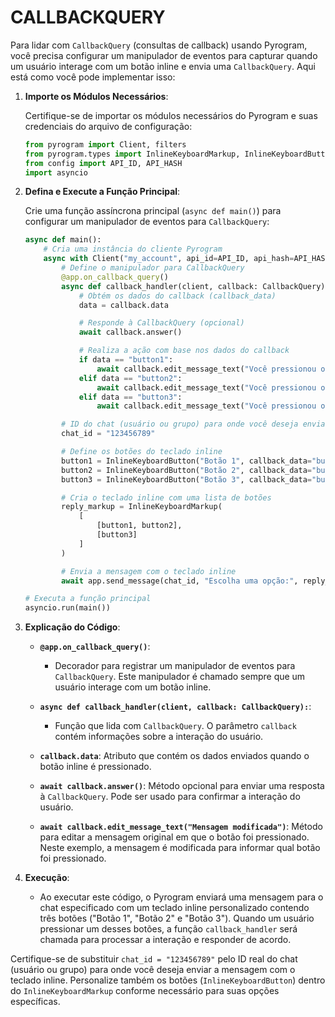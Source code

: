 # CALLBACKQUERY
Para lidar com `CallbackQuery` (consultas de callback) usando Pyrogram, você precisa configurar um manipulador de eventos para capturar quando um usuário interage com um botão inline e envia uma `CallbackQuery`. Aqui está como você pode implementar isso:

1. **Importe os Módulos Necessários**:

   Certifique-se de importar os módulos necessários do Pyrogram e suas credenciais do arquivo de configuração:

   ```python
   from pyrogram import Client, filters
   from pyrogram.types import InlineKeyboardMarkup, InlineKeyboardButton, CallbackQuery
   from config import API_ID, API_HASH
   import asyncio
   ```

2. **Defina e Execute a Função Principal**:

   Crie uma função assíncrona principal (`async def main()`) para configurar um manipulador de eventos para `CallbackQuery`:

   ```python
   async def main():
       # Cria uma instância do cliente Pyrogram
       async with Client("my_account", api_id=API_ID, api_hash=API_HASH) as app:
           # Define o manipulador para CallbackQuery
           @app.on_callback_query()
           async def callback_handler(client, callback: CallbackQuery):
               # Obtém os dados do callback (callback_data)
               data = callback.data

               # Responde à CallbackQuery (opcional)
               await callback.answer()

               # Realiza a ação com base nos dados do callback
               if data == "button1":
                   await callback.edit_message_text("Você pressionou o Botão 1!")
               elif data == "button2":
                   await callback.edit_message_text("Você pressionou o Botão 2!")
               elif data == "button3":
                   await callback.edit_message_text("Você pressionou o Botão 3!")

           # ID do chat (usuário ou grupo) para onde você deseja enviar a mensagem
           chat_id = "123456789"

           # Define os botões do teclado inline
           button1 = InlineKeyboardButton("Botão 1", callback_data="button1")
           button2 = InlineKeyboardButton("Botão 2", callback_data="button2")
           button3 = InlineKeyboardButton("Botão 3", callback_data="button3")

           # Cria o teclado inline com uma lista de botões
           reply_markup = InlineKeyboardMarkup(
               [
                   [button1, button2],
                   [button3]
               ]
           )

           # Envia a mensagem com o teclado inline
           await app.send_message(chat_id, "Escolha uma opção:", reply_markup=reply_markup)

   # Executa a função principal
   asyncio.run(main())
   ```

3. **Explicação do Código**:

   - **`@app.on_callback_query()`**:
     - Decorador para registrar um manipulador de eventos para `CallbackQuery`. Este manipulador é chamado sempre que um usuário interage com um botão inline.

   - **`async def callback_handler(client, callback: CallbackQuery):`**:
     - Função que lida com `CallbackQuery`. O parâmetro `callback` contém informações sobre a interação do usuário.

   - **`callback.data`**: Atributo que contém os dados enviados quando o botão inline é pressionado.

   - **`await callback.answer()`**: Método opcional para enviar uma resposta à `CallbackQuery`. Pode ser usado para confirmar a interação do usuário.

   - **`await callback.edit_message_text("Mensagem modificada")`**: Método para editar a mensagem original em que o botão foi pressionado. Neste exemplo, a mensagem é modificada para informar qual botão foi pressionado.

4. **Execução**:

   - Ao executar este código, o Pyrogram enviará uma mensagem para o chat especificado com um teclado inline personalizado contendo três botões ("Botão 1", "Botão 2" e "Botão 3"). Quando um usuário pressionar um desses botões, a função `callback_handler` será chamada para processar a interação e responder de acordo.

Certifique-se de substituir `chat_id = "123456789"` pelo ID real do chat (usuário ou grupo) para onde você deseja enviar a mensagem com o teclado inline. Personalize também os botões (`InlineKeyboardButton`) dentro do `InlineKeyboardMarkup` conforme necessário para suas opções específicas.